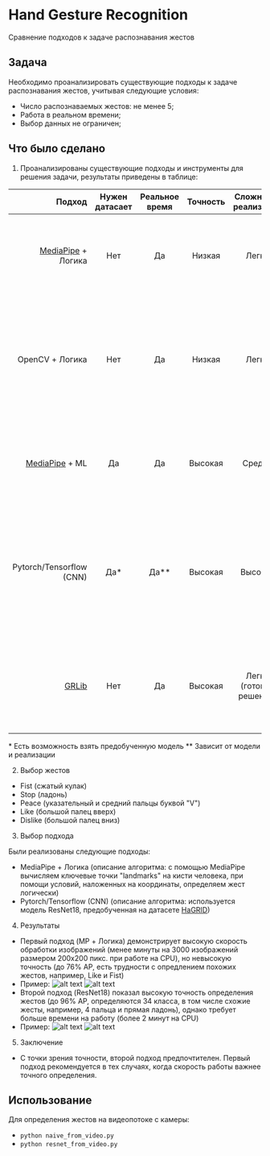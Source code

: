 # Hand Gesture Recognition
 Сравнение подходов к задаче распознавания жестов

## Задача
Необходимо проанализировать существующие подходы к задаче распознавания жестов, учитывая следующие условия:
- Число распознаваемых жестов: не менее 5;
- Работа в реальном времени;
- Выбор данных не ограничен;

## Что было сделано

1. Проанализированы существующие подходы и инструменты для решения задачи, результаты приведены в таблице:

| Подход | Нужен датасает | Реальное время | Точность | Сложность реализации | Комментарий |
|------: | :--------------: | :--------------: | :--------------: | :--------------: | :------- |
| [MediaPipe](https://github.com/google-ai-edge/mediapipe/blob/master/mediapipe/python/solutions/hands.py) + Логика | Нет | Да | Низкая | Легко | Используем MP для определения ключевых точек на руках и оперируем координатами точек |
| OpenCV + Логика | Нет | Да | Низкая | Легко | Используем выделение ключевых точек и контуров средствами OpenCV, оперируем ключевыми точками и формой ладони |
| [MediaPipe](https://github.com/google-ai-edge/mediapipe/blob/master/mediapipe/python/solutions/hands.py) + ML | Да | Да | Высокая | Средне | Используем MP для определения ключевых точек на руках и обучаем модель по точкам |
| Pytorch/Tensorflow (CNN) | Да* | Да** | Высокая | Высокая | Обучаем модель на изображениях. Согласно статьям, можно получить точность до 98% AP, ожнако необходим большой набор данных |
| [GRLib](https://github.com/mikhail-vlasenko/grlib) | Нет | Да | Высокая | Легко (готовое решение) | Библиотека не обновлялась несколько лет, но авторы утверждают, что точность на датасетах ASL и HaGRID порядка CNN |

\* Есть возможность взять предобученную модель
\** Зависит от модели и реализации

2. Выбор жестов

- Fist (сжатый кулак)
- Stop (ладонь)
- Peace (указательный и средний пальцы буквой "V")
- Like (большой палец вверх)
- Dislike (большой палец вниз)

3. Выбор подхода

Были реализованы следующие подходы:
- MediaPipe + Логика (описание алгоритма: с помощью MediaPipe вычисляем ключевые точки "landmarks" на кисти человека, при помощи условий, наложенных на координаты, определяем жест логически)
- Pytorch/Tensorflow (CNN) (описание алгоритма: используется модель ResNet18, предобученная на датасете [HaGRID](https://github.com/hukenovs/hagrid))

4. Результаты

- Первый подход (MP + Логика) демонстрирует высокую скорость обработки изображений (менее минуты на 3000 изображений размером 200x200 пикс. при работе на CPU), но невысокую точность (до 76% AP, есть трудности с опредлением похожих жестов, например, Like и Fist)
- Пример: ![alt text](results/naive/2.png) ![alt text](results/naive/5.png)
- Второй подход (ResNet18) показал высокую точность определения жестов (до 96% AP, определяются 34 класса, в том числе схожие жесты, например, 4 пальца и прямая ладонь), однако требует больше времени на работу (более 2 минут на CPU)
- Пример: ![alt text](results/resnet18/1.png) ![alt text](results/resnet18/5.png)

5. Заключение
- С точки зрения точности, второй подход предпочтителен. Первый подход рекомендуется в тех случаях, когда скорость работы важнее точного определения.

## Использование

Для определения жестов на видеопотоке с камеры:
- ``` python naive_from_video.py ```
- ``` python resnet_from_video.py ```

